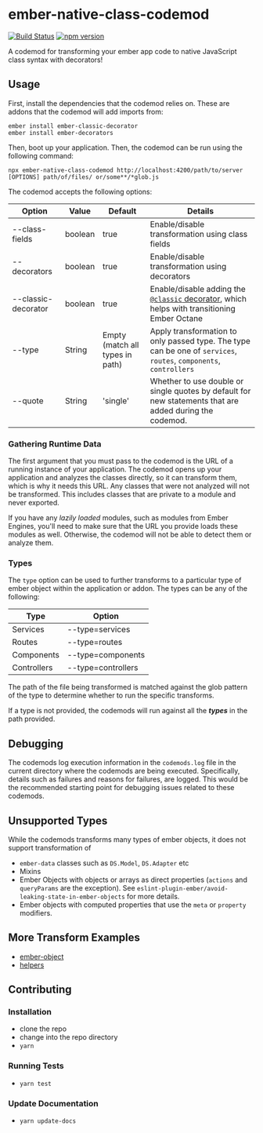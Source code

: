 # ember-native-class-codemod

[![Build Status](https://travis-ci.org/ember-codemods/ember-native-class-codemod.svg?branch=master)](https://travis-ci.org/ember-codemods/ember-native-class-codemod)
[![npm version](https://badge.fury.io/js/ember-native-class-codemod.svg)](https://badge.fury.io/js/ember-native-class-codemod)

A codemod for transforming your ember app code to native JavaScript class syntax
with decorators!

## Usage

First, install the dependencies that the codemod relies on. These are
addons that the codemod will add imports from:

```
ember install ember-classic-decorator
ember install ember-decorators 
```

Then, boot up your application. Then, the codemod can be run using the
following command:

```
npx ember-native-class-codemod http://localhost:4200/path/to/server [OPTIONS] path/of/files/ or/some**/*glob.js
```

The codemod accepts the following options:

| Option              | Value   | Default                         | Details                                                                                                                                          |
| ------------------- | ------- | ------------------------------- | ------------------------------------------------------------------------------------------------------------------------------------------------ |
| --class-fields      | boolean | true                            | Enable/disable transformation using class fields                                                                                                 |
| --decorators        | boolean | true                            | Enable/disable transformation using decorators                                                                                                   |
| --classic-decorator | boolean | true                            | Enable/disable adding the [`@classic` decorator](https://github.com/pzuraq/ember-classic-decorator), which helps with transitioning Ember Octane |
| --type              | String  | Empty (match all types in path) | Apply transformation to only passed type. The type can be one of `services`, `routes`, `components`, `controllers`                               |
| --quote             | String  | 'single'                        | Whether to use double or single quotes by default for new statements that are added during the codemod.                                          |

### Gathering Runtime Data

The first argument that you must pass to the codemod is the URL of a running
instance of your application. The codemod opens up your application and analyzes
the classes directly, so it can transform them, which is why it needs this URL.
Any classes that were not analyzed will not be transformed. This includes
classes that are private to a module and never exported.

If you have any _lazily loaded_ modules, such as modules from Ember Engines,
you'll need to make sure that the URL you provide loads these modules as well.
Otherwise, the codemod will not be able to detect them or analyze them.

### Types

The `type` option can be used to further transforms to a particular type of
ember object within the application or addon. The types can be any of the
following:

| Type        | Option             |
| ----------- | ------------------ |
| Services    | --type=services    |
| Routes      | --type=routes      |
| Components  | --type=components  |
| Controllers | --type=controllers |

The path of the file being transformed is matched against the glob pattern of
the type to determine whether to run the specific transforms.

If a type is not provided, the codemods will run against all the **_types_** in
the path provided.

## Debugging

The codemods log execution information in the `codemods.log` file in the current
directory where the codemods are being executed. Specifically, details such as
failures and reasons for failures, are logged. This would be the recommended
starting point for debugging issues related to these codemods.

## Unsupported Types

While the codemods transforms many types of ember objects, it does not support
transformation of

- `ember-data` classes such as `DS.Model`, `DS.Adapter` etc
- Mixins
- Ember Objects with objects or arrays as direct properties (`actions` and
  `queryParams` are the exception). See `eslint-plugin-ember/avoid-leaking-state-in-ember-objects`
  for more details.
- Ember objects with computed properties that use the `meta` or `property`
  modifiers.

## More Transform Examples

<!--TRANSFORMS_START-->
* [ember-object](transforms/ember-object/README.md)
* [helpers](transforms/helpers/README.md)
<!--TRANSFORMS_END-->

## Contributing

### Installation

- clone the repo
- change into the repo directory
- `yarn`

### Running Tests

- `yarn test`

### Update Documentation

- `yarn update-docs`

